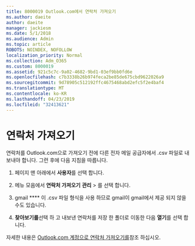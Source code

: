 ```yaml
---
title: 8000019 Outlook.com에서 연락처 가져오기
ms.author: daeite
author: daeite
manager: jackiesm
ms.date: 5/1/2018
ms.audience: Admin
ms.topic: article
ROBOTS: NOINDEX, NOFOLLOW
localization_priority: Normal
ms.collection: Adm_O365
ms.custom: 8000019
ms.assetid: 921c5c7c-9a02-4682-9bd1-03ef9bb0fd6e
ms.openlocfilehash: c7b3338b26b974feca2be85de675cbd9622026a9
ms.sourcegitcommit: 9d78905c512192ffc4675468abd2efc5f2e4baf4
ms.translationtype: MT
ms.contentlocale: ko-KR
ms.lasthandoff: 04/23/2019
ms.locfileid: "32413621"
---
```

# <a name="import-contacts"></a>연락처 가져오기

연락처를 Outlook.com으로 가져오기 전에 다른 전자 메일 공급자에서 .csv 파일로 내보내야 합니다. 그런 후에 다음 지침을 따릅니다.
  
1. 페이지 맨 아래에서 **사용자**를 선택 합니다. 
    
2. 메뉴 모음에서 **연락처 가져오기** **관리** \> 를 선택 합니다. 
    
3. gmail **** 이 .csv 파일 형식을 사용 하므로 gmail이 gmail에서 제공 되지 않을 수도 있습니다. 
    
4. **찾아보기를**선택 하 고 내보낸 연락처를 저장 한 폴더로 이동한 다음 **열기**를 선택 합니다. 
    
자세한 내용은 [Outlook.com 계정으로 연락처 가져오기를](https://go.microsoft.com/fwlink/p/?linkid=873136)참조 하십시오.
  

